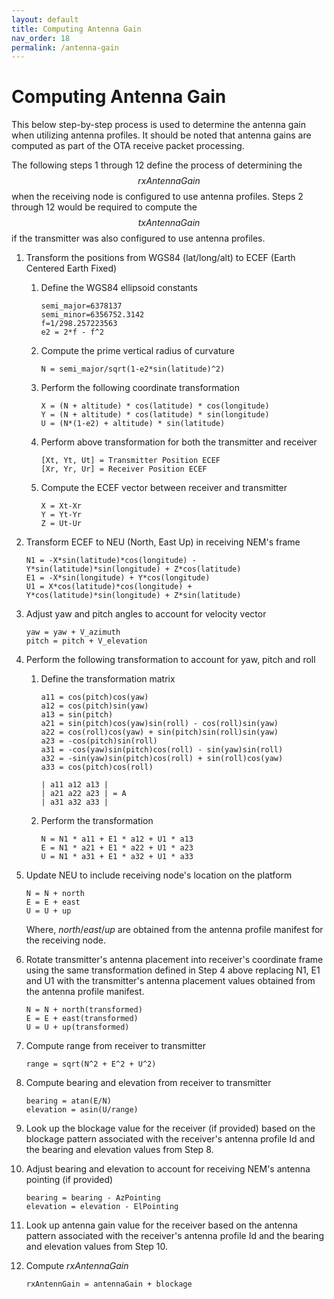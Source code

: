 ```yaml
---
layout: default
title: Computing Antenna Gain
nav_order: 18
permalink: /antenna-gain
---
```




# Computing Antenna Gain

This below step-by-step process is used to determine the antenna gain
when utilizing antenna profiles. It should be noted that antenna gains
are computed as part of the OTA receive packet processing.

The following steps 1 through 12 define the process of determining the
$$rxAntennaGain$$ when the receiving node is configured to use
antenna profiles. Steps 2 through 12 would be required to compute the
$$txAntennaGain$$ if the transmitter was also configured to use
antenna profiles.

1. Transform the positions from WGS84 (lat/long/alt) to ECEF (Earth Centered Earth Fixed)

    1. Define the WGS84 ellipsoid constants

        ```
        semi_major=6378137
        semi_minor=6356752.3142
        f=1/298.257223563
        e2 = 2*f - f^2
        ```

    2. Compute the prime vertical radius of curvature

        ```
        N = semi_major/sqrt(1-e2*sin(latitude)^2)
        ```

    3. Perform the following coordinate transformation

        ```
        X = (N + altitude) * cos(latitude) * cos(longitude)
        Y = (N + altitude) * cos(latitude) * sin(longitude)
        U = (N*(1-e2) + altitude) * sin(latitude)
       ```

    4. Perform above transformation for both the transmitter and receiver
  
        ```
        [Xt, Yt, Ut] = Transmitter Position ECEF
        [Xr, Yr, Ur] = Receiver Position ECEF
        ```

   5. Compute the ECEF vector between receiver and transmitter

        ``` 
        X = Xt-Xr
        Y = Yt-Yr
        Z = Ut-Ur
        ```

2. Transform ECEF to NEU (North, East Up) in receiving NEM's frame
 
    ```
    N1 = -X*sin(latitude)*cos(longitude) - Y*sin(latitude)*sin(longitude) + Z*cos(latitude)
    E1 = -X*sin(longitude) + Y*cos(longitude)
    U1 = X*cos(latitude)*cos(longitude) + Y*cos(latitude)*sin(longitude) + Z*sin(latitude)
    ```

3. Adjust yaw and pitch angles to account for velocity vector

    ```
    yaw = yaw + V_azimuth
    pitch = pitch + V_elevation
    ```
   
4. Perform the following transformation to account for yaw, pitch and roll
 
    1. Define the transformation matrix

        ```
        a11 = cos(pitch)cos(yaw)  
        a12 = cos(pitch)sin(yaw)  
        a13 = sin(pitch)  
        a21 = sin(pitch)cos(yaw)sin(roll) - cos(roll)sin(yaw)  
        a22 = cos(roll)cos(yaw) + sin(pitch)sin(roll)sin(yaw)  
        a23 = -cos(pitch)sin(roll)  
        a31 = -cos(yaw)sin(pitch)cos(roll) - sin(yaw)sin(roll)  
        a32 = -sin(yaw)sin(pitch)cos(roll) + sin(roll)cos(yaw)  
        a33 = cos(pitch)cos(roll)  
        ```
      
        ```
        | a11 a12 a13 |
        | a21 a22 a23 | = A
        | a31 a32 a33 |
        ```

    2. Perform the transformation

        ```
        N = N1 * a11 + E1 * a12 + U1 * a13
        E = N1 * a21 + E1 * a22 + U1 * a23
        U = N1 * a31 + E1 * a32 + U1 * a33
        ```

5. Update NEU to include receiving node's location on the platform

    ```
    N = N + north
    E = E + east
    U = U + up
    ```

    Where, *north*/*east*/*up* are obtained from the antenna profile manifest for the receiving node.

6. Rotate transmitter's antenna placement into receiver's coordinate frame using the same transformation defined in Step 4 above replacing N1, E1 and U1 with the transmitter's antenna placement values obtained from the antenna profile manifest.

    ```
    N = N + north(transformed)
    E = E + east(transformed)
    U = U + up(transformed)
    ```

7. Compute range from receiver to transmitter

    ```
    range = sqrt(N^2 + E^2 + U^2)
    ```

8. Compute bearing and elevation from receiver to transmitter

    ```
    bearing = atan(E/N)
    elevation = asin(U/range)
    ```

9. Look up the blockage value for the receiver (if provided) based on the blockage pattern associated with the receiver's antenna profile Id and the bearing and elevation values from Step 8.

10. Adjust bearing and elevation to account for receiving NEM's antenna pointing (if provided)

    ```
    bearing = bearing - AzPointing
    elevation = elevation - ElPointing
    ```

11. Look up antenna gain value for the receiver based on the antenna pattern associated with the receiver's antenna profile Id and the bearing and elevation values from Step 10.

12. Compute *rxAntennaGain*

    ```
    rxAntennGain = antennaGain + blockage
    ```
